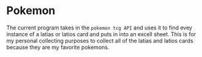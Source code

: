 # Pokemon
The current program takes in the `pokemon tcg API` and uses it to find evey instance of a latias or latios card and puts in into an excell sheet. This is for my personal collecting purposes to collect all of the latias and latios cards because they are my favorite pokemons. 
